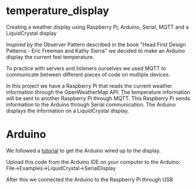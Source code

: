 # temperature_display
Creating a weather display using Raspberry Pi, Arduino, Serial, MQTT and a LiquidCrystal display

Inspired by the Observer Pattern described in the book "Head First Design Patterns - Eric Freeman and Kathy Sierra" we decided to make an Arduino display the current feel temperature.

To practice with servers and listeners ourselves we used MQTT to communicate between different pieces of code on multiple devices.

In this project we have a Raspberry Pi that reads the current weather information through the OpenWeatherMap API. The temperature information will be sent to another Raspberry Pi through MQTT. This Raspberry Pi sends information to the Arduino through Serial communication. The Arduino displays the information on a LiquidCrystal display.

# Arduino
We followed a [tutorial](https://create.arduino.cc/projecthub/najad/interfacing-lcd1602-with-arduino-764ec4) to get the Arduino wired up to the display.

Upload this code from the Arduino IDE on your computer to the Arduino:
File->Examples->LiquidCrystal->SerialDisplay

After this we connected the Arduino to the Raspberry Pi through USB
 



